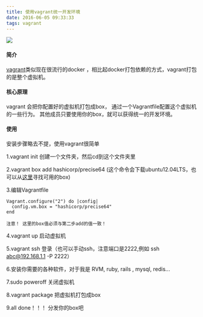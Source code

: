 ```yaml
---
title: 使用vagrant统一开发环境
date: 2016-06-05 09:33:33
tags: vagrant
---
```


![](http://upload-images.jianshu.io/upload_images/4073552-7b078da0420f2533.png?imageMogr2/auto-orient/strip%7CimageView2/2/w/1240)
#### 简介
[vagrant](https://www.vagrantup.com/)类似现在很流行的docker ，相比起docker打包依赖的方式，vagrant打包的是整个虚拟机。

#### 核心原理
vagrant 会把你配置好的虚拟机打包成box， 通过一个Vagrantfile配置这个虚拟机的一些行为。 其他成员只要使用你的box，就可以获得统一的开发环境。

#### 使用
安装步骤略去不提，使用vagrant很简单

1.vagrant init 创建一个文件夹，然后cd到这个文件夹里

2.vagrant box add hashicorp/precise64 (这个命令会下载ubuntu12.04LTS，也可以从[这里](https://atlas.hashicorp.com/boxes/search)寻找可用的box)

3.编辑Vagrantfile

```
Vagrant.configure("2") do |config|
  config.vm.box = "hashicorp/precise64"
end

注意！ 这里的box值必须与第二步add的值一致！
```

4.vagrant up 启动虚拟机

5.vagrant ssh 登录（也可以手动ssh，注意端口是2222,例如 ssh abc@192.168.1.1 -P 2222）

6.安装你需要的各种软件，对于我是 RVM, ruby, rails , mysql, redis...

7.sudo poweroff 关闭虚拟机

8.vagrant package 把虚拟机打包成box

9.all done！！！ 分发你的box吧
